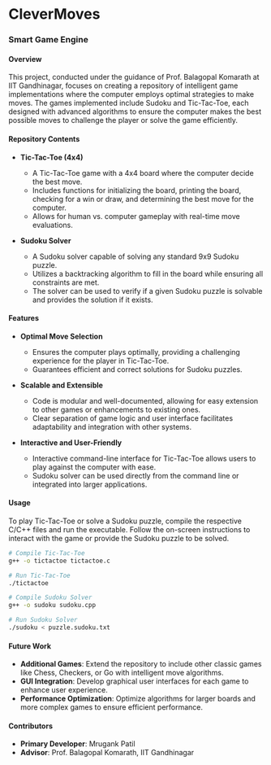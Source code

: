 # **CleverMoves**
### Smart Game Engine

#### Overview
This project, conducted under the guidance of Prof. Balagopal Komarath at IIT Gandhinagar, focuses on creating a repository of intelligent game implementations where the computer employs optimal strategies to make moves. The games implemented include Sudoku and Tic-Tac-Toe, each designed with advanced algorithms to ensure the computer makes the best possible moves to challenge the player or solve the game efficiently.

#### Repository Contents
- **Tic-Tac-Toe (4x4)**
  - A Tic-Tac-Toe game with a 4x4 board where the computer decide the best move.
  - Includes functions for initializing the board, printing the board, checking for a win or draw, and determining the best move for the computer.
  - Allows for human vs. computer gameplay with real-time move evaluations.

- **Sudoku Solver**
  - A Sudoku solver capable of solving any standard 9x9 Sudoku puzzle.
  - Utilizes a backtracking algorithm to fill in the board while ensuring all constraints are met.
  - The solver can be used to verify if a given Sudoku puzzle is solvable and provides the solution if it exists.

#### Features
- **Optimal Move Selection**
  - Ensures the computer plays optimally, providing a challenging experience for the player in Tic-Tac-Toe.
  - Guarantees efficient and correct solutions for Sudoku puzzles.

- **Scalable and Extensible**
  - Code is modular and well-documented, allowing for easy extension to other games or enhancements to existing ones.
  - Clear separation of game logic and user interface facilitates adaptability and integration with other systems.

- **Interactive and User-Friendly**
  - Interactive command-line interface for Tic-Tac-Toe allows users to play against the computer with ease.
  - Sudoku solver can be used directly from the command line or integrated into larger applications.
  

#### Usage
To play Tic-Tac-Toe or solve a Sudoku puzzle, compile the respective C/C++ files and run the executable. Follow the on-screen instructions to interact with the game or provide the Sudoku puzzle to be solved.

```sh
# Compile Tic-Tac-Toe
g++ -o tictactoe tictactoe.c

# Run Tic-Tac-Toe
./tictactoe

# Compile Sudoku Solver
g++ -o sudoku sudoku.cpp

# Run Sudoku Solver
./sudoku < puzzle.sudoku.txt
```

#### Future Work
- **Additional Games**: Extend the repository to include other classic games like Chess, Checkers, or Go with intelligent move algorithms.
- **GUI Integration**: Develop graphical user interfaces for each game to enhance user experience.
- **Performance Optimization**: Optimize algorithms for larger boards and more complex games to ensure efficient performance.

#### Contributors
- **Primary Developer**: Mrugank Patil
- **Advisor**: Prof. Balagopal Komarath, IIT Gandhinagar